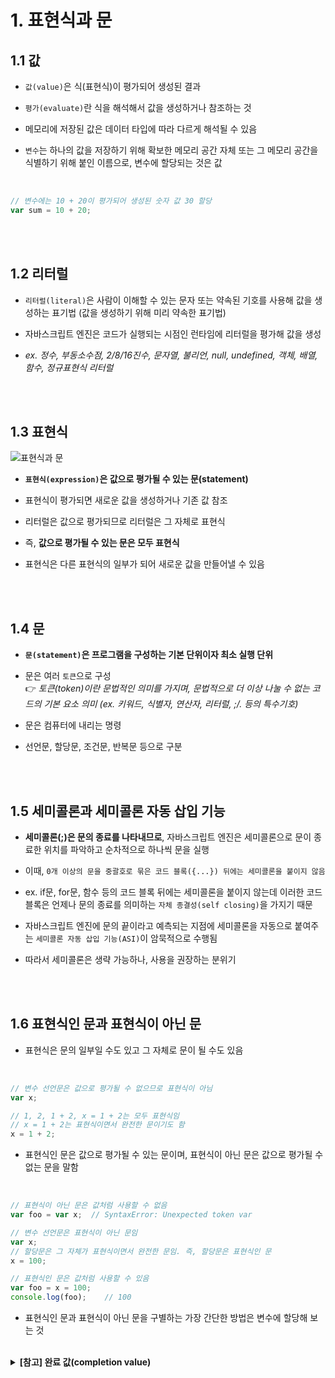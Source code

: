 # 1. 표현식과 문

## 1.1 값

- `값(value)`은 식(표현식)이 평가되어 생성된 결과

- `평가(evaluate)`란 식을 해석해서 값을 생성하거나 참조하는 것

- 메모리에 저장된 값은 데이터 타입에 따라 다르게 해석될 수 있음

- `변수`는 하나의 값을 저장하기 위해 확보한 메모리 공간 자체 또는 그 메모리 공간을 식별하기 위해 붙인 이름으로, 변수에 할당되는 것은 값

<br/>

```javascript
// 변수에는 10 + 20이 평가되어 생성된 숫자 값 30 할당
var sum = 10 + 20;
```

<br/><br/>

## 1.2 리터럴

- `리터럴(literal)`은 사람이 이해할 수 있는 문자 또는 약속된 기호를 사용해 값을 생성하는 표기법 (값을 생성하기 위해 미리 약속한 표기법)

- 자바스크립트 엔진은 코드가 실행되는 시점인 런타임에 리터럴을 평가해 값을 생성

- _ex. 정수, 부동소수점, 2/8/16진수, 문자열, 불리언, null, undefined, 객체, 배열, 함수, 정규표현식 리터럴_

<br/><br/>

## 1.3 표현식

![표현식과 문](https://github.com/hansololiviakim/hansol-test/assets/84097192/7ec3f84a-f238-45cd-93b3-40a7e66f6f63)

- **`표현식(expression)`은 값으로 평가될 수 있는 문(statement)**

- 표현식이 평가되면 새로운 값을 생성하거나 기존 값 참조

- 리터럴은 값으로 평가되므로 리터럴은 그 자체로 표현식

- 즉, **값으로 평가될 수 있는 문은 모두 표현식**

- 표현식은 다른 표현식의 일부가 되어 새로운 값을 만들어낼 수 있음

<br/><br/>

## 1.4 문

- **`문(statement)`은 프로그램을 구성하는 기본 단위이자 최소 실행 단위**

- 문은 여러 `토큰`으로 구성 <br/>
  👉 _토큰(token)이란 문법적인 의미를 가지며, 문법적으로 더 이상 나눌 수 없는 코드의 기본 요소 의미 (ex. 키워드, 식별자, 연산자, 리터럴, ;/. 등의 특수기호)_

- 문은 컴퓨터에 내리는 명령

- 선언문, 할당문, 조건문, 반복문 등으로 구분

<br/><br/>

## 1.5 세미콜론과 세미콜론 자동 삽입 기능

- **세미콜론(;)은 문의 종료를 나타내므로**, 자바스크립트 엔진은 세미콜론으로 문이 종료한 위치를 파악하고 순차적으로 하나씩 문을 실행

- 이때, `0개 이상의 문을 중괄호로 묶은 코드 블록({...}) 뒤에는 세미콜론을 붙이지 않음`

- ex. if문, for문, 함수 등의 코드 블록 뒤에는 세미콜론을 붙이지 않는데 이러한 코드 블록은 언제나 문의 종료를 의미하는 `자체 종결성(self closing)`을 가지기 때문

- 자바스크립트 엔진에 문의 끝이라고 예측되는 지점에 세미콜론을 자동으로 붙여주는 `세미콜론 자동 삽입 기능(ASI)`이 암묵적으로 수행됨

- 따라서 세미콜론은 생략 가능하나, 사용을 권장하는 분위기

<br/><br/>

## 1.6 표현식인 문과 표현식이 아닌 문

- 표현식은 문의 일부일 수도 있고 그 자체로 문이 될 수도 있음

<br/>

```javascript
// 변수 선언문은 값으로 평가될 수 없으므로 표현식이 아님
var x;

// 1, 2, 1 + 2, x = 1 + 2는 모두 표현식임
// x = 1 + 2는 표현식이면서 완전한 문이기도 함
x = 1 + 2;
```

- 표현식인 문은 값으로 평가될 수 있는 문이며, 표현식이 아닌 문은 값으로 평가될 수 없는 문을 말함

<br/>

```javascript
// 표현식이 아닌 문은 값처럼 사용할 수 없음
var foo = var x;  // SyntaxError: Unexpected token var

// 변수 선언문은 표현식이 아닌 문임
var x;
// 할당문은 그 자체가 표현식이면서 완전한 문임. 즉, 할당문은 표현식인 문
x = 100;

// 표현식인 문은 값처럼 사용할 수 있음
var foo = x = 100;
console.log(foo);    // 100
```

- 표현식인 문과 표현식이 아닌 문을 구별하는 가장 간단한 방법은 변수에 할당해 보는 것

<br/>

<details>
  <summary><b>[참고] 완료 값(completion value)</b></summary>

- 표현식이 아닌 문을 실행하면 언제나 undefined를 출력하는데, 이를 완료값이라고 함

- 완료값은 표현식의 평가 결과가 아님

- 따라서 다른 값과 같이 변수에 할당할 수 없고 참조할 수도 없음

</details>
